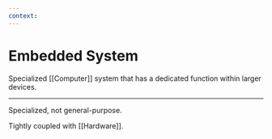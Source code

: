 ```yaml
---
context:
---
```


# Embedded System

Specialized [[Computer]] system that has a dedicated function within larger devices.

---

Specialized, not general-purpose.

Tightly coupled with [[Hardware]].
